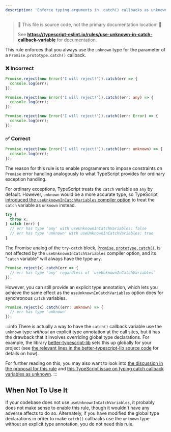 ```yaml
---
description: 'Enforce typing arguments in .catch() callbacks as unknown.'
---
```


> 🛑 This file is source code, not the primary documentation location! 🛑
>
> See **https://typescript-eslint.io/rules/use-unknown-in-catch-callback-variable** for documentation.

This rule enforces that you always use the `unknown` type for the parameter of a `Promise.prototype.catch()` callback.

<!--tabs-->

### ❌ Incorrect

```ts
Promise.reject(new Error('I will reject!')).catch(err => {
  console.log(err);
});

Promise.reject(new Error('I will reject!')).catch((err: any) => {
  console.log(err);
});

Promise.reject(new Error('I will reject!')).catch((err: Error) => {
  console.log(err);
});
```

### ✅ Correct

```ts
Promise.reject(new Error('I will reject!')).catch((err: unknown) => {
  console.log(err);
});
```

<!--/tabs-->

The reason for this rule is to enable programmers to impose constraints on `Promise` error handling analogously to what TypeScript provides for ordinary exception handling.

For ordinary exceptions, TypeScript treats the `catch` variable as `any` by default. However, `unknown` would be a more accurate type, so TypeScript [introduced the `useUnknownInCatchVariables` compiler option](https://www.typescriptlang.org/docs/handbook/release-notes/typescript-4-4.html#defaulting-to-the-unknown-type-in-catch-variables---useunknownincatchvariables) to treat the `catch` variable as `unknown` instead.

```ts
try {
  throw x;
} catch (err) {
  // err has type 'any' with useUnknownInCatchVariables: false
  // err has type 'unknown' with useUnknownInCatchVariables: true
}
```

The Promise analog of the `try-catch` block, [`Promise.prototype.catch()`](https://developer.mozilla.org/en-US/docs/Web/JavaScript/Reference/Global_Objects/Promise/catch), is not affected by the `useUnknownInCatchVariables` compiler option, and its "`catch` variable" will always have the type `any`.

```ts
Promise.reject(x).catch(err => {
  // err has type 'any' regardless of `useUnknownInCatchVariables`
});
```

However, you can still provide an explicit type annotation, which lets you achieve the same effect as the `useUnknownInCatchVariables` option does for synchronous `catch` variables.

```ts
Promise.reject(x).catch((err: unknown) => {
  // err has type 'unknown'
});
```

:::info
There is actually a way to have the `catch()` callback variable use the `unknown` type _without_ an explicit type annotation at the call sites, but it has the drawback that it involves overriding global type declarations.
For example, the library [better-typescript-lib](https://github.com/uhyo/better-typescript-lib) sets this up globally for your project (see [the relevant lines in the better-typescript-lib source code](https://github.com/uhyo/better-typescript-lib/blob/c294e177d1cc2b1d1803febf8192a4c83a1fe028/lib/lib.es5.d.ts#L635) for details on how).

For further reading on this, you may also want to look into
[the discussion in the proposal for this rule](https://github.com/typescript-eslint/typescript-eslint/issues/7526#issuecomment-1690600813) and [this TypeScript issue on typing catch callback variables as unknown](https://github.com/microsoft/TypeScript/issues/45602).
:::

## When Not To Use It

If your codebase does not use `useUnknownInCatchVariables`, it probably does not make sense to enable this rule, though it wouldn't have any adverse affects to do so. Alternately, if you have modified the global type declarations in order to make `catch()` callbacks use the `unknown` type without an explicit type annotation, you do not need this rule.
